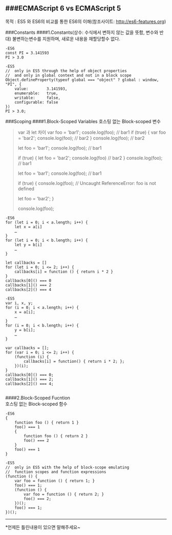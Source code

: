 ###ECMAScript 6 vs ECMAScript 5
---
목적 : ES5 와 ES6의 비교를 통한 ES6의 이해(참조사이트: http://es6-features.org)

###Constants
####1.Constants(상수: 수식에서 변하지 않는 값을 뜻함, 변수와 반대)
불변하는변수를 지원하며, 새로운 내용을 재할당할수 없다.

```
-ES6
const PI = 3.141593
PI > 3.0

-ES5
//  only in ES5 through the help of object properties
//  and only in global context and not in a block scope
Object.defineProperty(typeof global === "object" ? global : window, "PI", {
    value:        3.141593,
    enumerable:   true,
    writable:     false,
    configurable: false
})
PI > 3.0;

```
###Scoping
####1.Block-Scoped Variables
호스팅 없는 Block-scoped 변수


> var 과 let 차이
> var foo = 'bar1';
> cosole.log(foo); // bar1
> if (true) {
>  var foo = 'bar2';
>  console.log(foo); // bar2
>}
> console.log(foo); // bar2
>
> let foo = 'bar1';
> console.log(foo); // bar1
> 
> if (true) {
>   let foo = 'bar2';
>   console.log(foo) // bar2
> }
> console.log(foo); // bar1
>
> let foo = 'bar1';
> console.log(foo); // bar1
>  
> if (true) {
>   console.log(foo);
>   // Uncaught ReferenceError: foo is not defined
>  
>   let foo = 'bar2';
> }
>  
> console.log(foo);


```
-ES6
for (let i = 0; i < a.length; i++) {
    let x = a[i]
    …
}
for (let i = 0; i < b.length; i++) {
    let y = b[i]
    …
}

let callbacks = []
for (let i = 0; i <= 2; i++) {
    callbacks[i] = function () { return i * 2 }
}
callbacks[0]() === 0
callbacks[1]() === 2
callbacks[2]() === 4

-ES5
var i, x, y;
for (i = 0; i < a.length; i++) {
    x = a[i];
    …
}
for (i = 0; i < b.length; i++) {
    y = b[i];
    …
}

var callbacks = [];
for (var i = 0; i <= 2; i++) {
    (function (i) {
        callbacks[i] = function() { return i * 2; };
    })(i);
}
callbacks[0]() === 0;
callbacks[1]() === 2;
callbacks[2]() === 4;


```
####2.Block-Scoped Fucntion  
호스팅 없는 Block-scoped 함수

```
-ES6
{
    function foo () { return 1 }
    foo() === 1
    {
        function foo () { return 2 }
        foo() === 2
    }
    foo() === 1
}

-ES5
//  only in ES5 with the help of block-scope emulating
//  function scopes and function expressions
(function () {
    var foo = function () { return 1; }
    foo() === 1;
    (function () {
        var foo = function () { return 2; }
        foo() === 2;
    })();
    foo() === 1;
})();

```










---
*언제든 틀린내용이 있으면 말해주세요~
